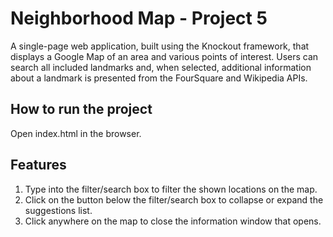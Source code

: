 # Neighborhood Map - Project 5
A single-page web application, built using the Knockout framework, that displays a Google Map of an area and various points of interest. Users can search all included landmarks and, when selected, additional information about a landmark is presented from the FourSquare and Wikipedia APIs.

## How to run the project
Open index.html in the browser.
## Features

1. Type into the filter/search box to filter the shown locations on the map.
2. Click on the button below the filter/search box to collapse or expand the suggestions list.
3. Click anywhere on the map to close the information window that opens.
